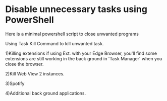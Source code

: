 # Disable unnecessary tasks using PowerShell
Here is a minimal powershell script to close unwanted programs 

Using Task Kill Command to kill unwanted task.

1)Killing extensions if using Ext. with your Edge Browser, you'll find some extensions are still working in the back ground in 'Task Manager' when you close the browser.

2)Kill Web View 2 instances.

3)Spotify

4)Additional back ground applications.

